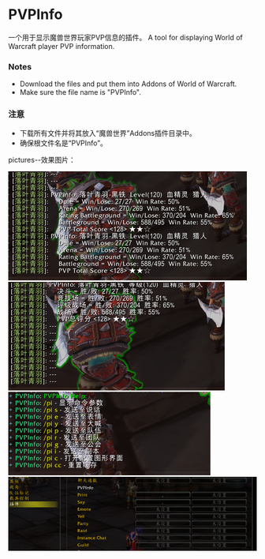 # PVPInfo

一个用于显示魔兽世界玩家PVP信息的插件。
A tool for displaying World of Warcraft player PVP information.

### Notes

- Download the files and put them into Addons of World of Warcraft.
- Make sure the file name is "PVPInfo".

### 注意

- 下载所有文件并将其放入“魔兽世界”Addons插件目录中。
- 确保根文件名是“PVPInfo”。

pictures--效果图片：

![img](https://github.com/illidan33/files/blob/master/print_en.jpg)
![img](https://github.com/illidan33/files/blob/master/print_zh.jpg)
![img](https://github.com/illidan33/files/blob/master/console_zh%20.jpg)
![img](https://github.com/illidan33/files/blob/master/keySetting_en.jpg)
